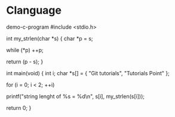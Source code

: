 # Clanguage
demo-c-program
#include <stdio.h>

int my_strlen(char *s)
{
   char *p = s;

   while (*p)
      ++p;

   return (p - s);
}

int main(void)
{
   int i;
   char *s[] = 
   {
      "Git tutorials",
      "Tutorials Point"
   };

   for (i = 0; i < 2; ++i)
      
   printf("string lenght of %s = %d\n", s[i], my_strlen(s[i]));

   return 0;
}


